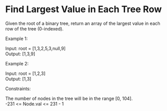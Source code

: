 # Find Largest Value in Each Tree Row

Given the root of a binary tree, return an array of the largest value in each row of the tree (0-indexed).

Example 1:

Input: root = [1,3,2,5,3,null,9]\
Output: [1,3,9]

Example 2:

Input: root = [1,2,3]\
Output: [1,3]

Constraints:

The number of nodes in the tree will be in the range [0, 104].\
-231 <= Node.val <= 231 - 1